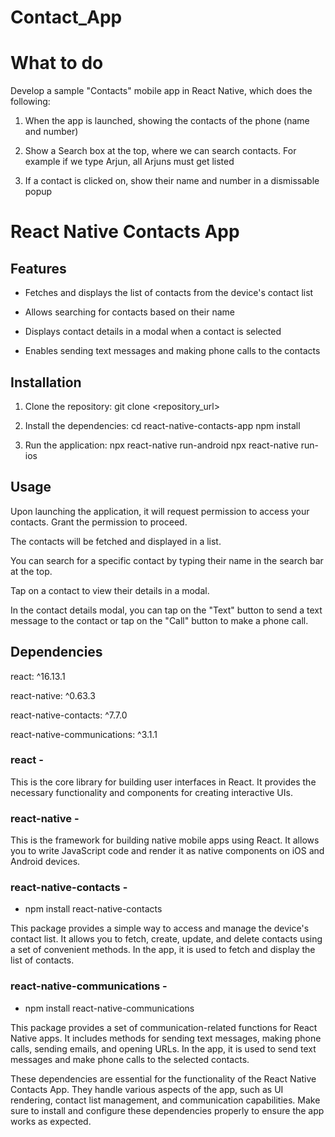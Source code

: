 # Contact_App


# What to do

Develop a sample "Contacts" mobile app in React Native, which does the following:

1. When the app is launched, showing the contacts of the phone (name and number)

2. Show a Search box at the top, where we can search contacts. For example if we type Arjun, all Arjuns must get listed

3. If a contact is clicked on, show their name and number in a dismissable popup

    

# React Native Contacts App

  ## Features

  
- Fetches and displays the list of contacts from the device's contact list

- Allows searching for contacts based on their name

- Displays contact details in a modal when a contact is selected

- Enables sending text messages and making phone calls to the contacts

  

## Installation

  
1. Clone the repository:
git clone <repository_url>

2. Install the dependencies:
cd react-native-contacts-app
npm install

3. Run the application:
npx react-native run-android
npx react-native run-ios

  
  
## Usage
 

Upon launching the application, it will request permission to access your contacts. Grant the permission to proceed.

The contacts will be fetched and displayed in a list.

You can search for a specific contact by typing their name in the search bar at the top.

Tap on a contact to view their details in a modal.

In the contact details modal, you can tap on the "Text" button to send a text message to the contact or tap on the "Call" button to make a phone call.

  

## Dependencies

react: ^16.13.1

react-native: ^0.63.3

react-native-contacts: ^7.7.0

react-native-communications: ^3.1.1  
  

### react -

This is the core library for building user interfaces in React. It provides the necessary functionality and components for creating interactive UIs.

  

### react-native -

This is the framework for building native mobile apps using React. It allows you to write JavaScript code and render it as native components on iOS and Android devices.

  

### react-native-contacts -

- npm install react-native-contacts

This package provides a simple way to access and manage the device's contact list. It allows you to fetch, create, update, and delete contacts using a set of convenient methods. In the app, it is used to fetch and display the list of contacts.

  

### react-native-communications -

- npm install react-native-communications

This package provides a set of communication-related functions for React Native apps. It includes methods for sending text messages, making phone calls, sending emails, and opening URLs. In the app, it is used to send text messages and make phone calls to the selected contacts.

  
  
These dependencies are essential for the functionality of the React Native Contacts App. They handle various aspects of the app, such as UI rendering, contact list management, and communication capabilities. Make sure to install and configure these dependencies properly to ensure the app works as expected.